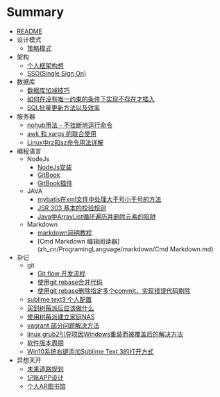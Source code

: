 # Summary

* [README](README.md)
* 设计模式
  - [策略模式](zh_cn/DesignPattern/Strategy.md)
* 架构
  - [个人框架构想](zh_cn/Framework/m.md)
  - [SSO(Single Sign On)](zh_cn/Framework/SSO.md)
* 数据库
  - [数据库加减技巧](zh_cn/SQL/add_or_sub.md)
  - [如何在没有唯一约束的条件下实现不存在才插入](zh_cn/SQL/insert1.md)
  - [SQL批量更新方法以及效率](zh_cn/SQL/batchUpdate.md)
* 服务器
  - [nohub用法 - 不挂断地运行命令](zh_cn/Server/Linux/nohup.md)
  - [awk 和 xargs 的联合使用](zh_cn/Server/Linux/awk_and_xargs.md)
  - [Linux中rz和sz命令用法详解](zh_cn/Server/Linux/rz_and_sz.md)
* 编程语言
  - NodeJs
    - [NodeJs安装](zh_cn/ProgramingLanguage/nodejs/nodejs.md)
    - [GitBook](zh_cn/ProgramingLanguage/nodejs/gitbook.md)
    - [GitBook插件](zh_cn/ProgramingLanguage/nodejs/gitbook_plugin.md)
  - JAVA
    - [mybatis在xml文件中处理大于号小于号的方法](zh_cn/ProgramingLanguage/JAVA/mybatis1.md)
    - [JSR 303 基本的校验规则](zh_cn\ProgramingLanguage\JAVA\jsr-303.md)
    - [Java中ArrayList循环遍历并删除元素的陷阱](zh_cn\ProgramingLanguage\JAVA\List_foreach.md)
  - Markdown
    - [markdown简明教程](zh_cn/ProgramingLanguage/markdown/markdown.md)
    - [Cmd Markdown 编辑阅读器](zh_cn/ProgramingLanguage/markdown/Cmd Markdown.md)
* 杂记
  - git  
    - [Git flow 开发流程](zh_cn/miscellanea/git/git_flow.md)  
    - [使用git rebase合并代码](zh_cn/miscellanea/git/git_rebase.md)  
    - [使用git rebase删除指定多个commit，实现错误代码剔除](zh_cn/miscellanea/git/git_rebase_i.md)  
  - [sublime text3 个人配置](zh_cn/miscellanea/sublime_text3_config.md)
  - [买到树莓派后应该做什么](zh_cn/miscellanea/RaspberryPi/first.md)
  - [使用树莓派建立家庭NAS](zh_cn/miscellanea/RaspberryPi/nas.md)
  - [vagrant 部分问题解决方法](zh_cn/miscellanea/vagrant.md)
  - [linux grub2引导项因Windows重装而被覆盖后的解决方法](zh_cn/miscellanea/win7_linux_grub2.md)
  - [软件版本周期](zh_cn/miscellanea/version.md)
  - [Win10系统右键添加Sublime Text 3的打开方式](zh_cn/miscellanea/add_sublime.md)
* 异想天开
  - [未来道路规划](zh_cn/imagine/1.md)
  - [记账APP设计](zh_cn/imagine/2.md)
  - [个人AR图书馆](zh_cn/imagine/3.md)
